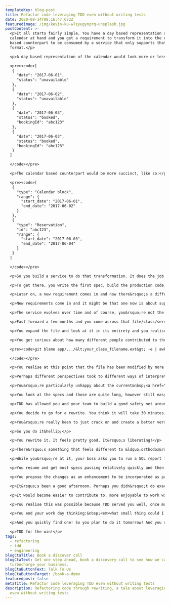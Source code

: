 ```yaml
---
templateKey: blog-post
title: Refactor code leveraging TDD even without writing tests
date: 2020-08-14T08:16:47.672Z
featuredimage: /img/kevin-ku-w7zyugynprq-unsplash.jpg
postContent: >-
  <p>It all starts fairly simple. You have a day based representation of a
  calendar at hand and you get a requirement to transform it into the event
  based counterpart to be consumed by a service that only supports that specific
  format.</p>

  <p>A day based representation of the calendar would look more or less like this, in JSON:</p>

  <pre><code>[
   {
     "date": "2017-06-01",
     "status": "unavailable"
   },
   {
     "date": "2017-06-02",
     "status": "unavailable"
   },
   {
     "date": "2017-06-03",
     "status": "booked",
     "bookingId": "abc123"
   },
   {
     "date": "2017-06-03",
     "status": "booked",
     "bookingId": "abc123"
   }
  ]

  </code></pre>

  <p>The calendar based counterpart would be more succinct, like so:</p>

  <pre><code>[
   {
     "type": "Calendar block",
     "range": {
       "start_date": "2017-06-01",
       "end_date": "2017-06-02"
     }
   },
   {
     "type": "Reservation",
     "id": "abc123",
     "range": {
       "start_date": "2017-06-03",
       "end_date": "2017-06-04"
     }
   }
  ]

  </code></pre>

  <p>So you build a service to do that transformation. It does the job in memory. It does it well and it performs reasonably for the use case you&rsquo;re looking to fulfil.</p>

  <p>To get there, you write the first spec, build the production code, make it pass. You then add the second spec, build the production code, make it pass. Perhaps no refactoring required thus far - all good. You continue to do this and eventually, after a spec passes, you&rsquo;re not completely happy with something, so you refactor a bit. Oops, the spec is not passing. You spot the error, fix it and it&rsquo;s back to green! All good&hellip; You do this enough times that eventually you&rsquo;re happy that your specs cover all the bases, your service is ready for a PR/MR. Happy days!</p>

  <p>Later on, a new requirement comes in and now there&rsquo;s a different type of event. Nothing to worry about, you utilise TDD to build it and the design of the service remains solid, you have a few more specs to cover for the additional behaviour. All good!</p>

  <p>New requirements come in and it might be that one now is about supporting a different perspective on how consecutive days can be merged depending on a specific rule for a particular type of event (a different status to the ones you had supported up to that point), one that relies on an internal note that gets inserted into calendar day objects with that particular status. Still, nothing to worry about! TDD still serves you well, the end result is good!</p>

  <p>The service evolves over time and of course, you&rsquo;re not the only only contributing to it. There are fellow TDD practitioners that do the same.</p>

  <p>Fast forward a few months and you come across that file/class/service again. You&rsquo;re a reviewer of a PR where that file has a tiny change. But you realise that something seems a bit different.</p>

  <p>You expand the file and look at it in its entirety and you realise that the requirements got a bit more complicated and the service now is doing substantially more than you anticipated it would do when you first created it.&nbsp;<em>Perhaps time to apply the&nbsp;<a href="https://refactoring.guru/extract-method" rel="nofollow">Extract method</a>?</em>&nbsp;is your first thought.</p>

  <p>You get curious about how many different people contributed to the file. So you might be tempted to look at how many different contributors the file has had over time. Assuming you don't have local changes, you could get a sense by checking the different emails associated with changes by running this in the command line (or something similar to it):</p>

  <pre><code>git blame app/.../&lt;your_class_filename.ext&gt; -e | awk '{print $2}' |  sort | uniq

  </code></pre>

  <p>You realise at this point that the file has been modified by more that just 1 or 2 different contributors. That&rsquo;s pretty normal in your team. The power of collaboration in action!</p>

  <p>Perhaps different perspectives took to different ways of interpreting the problem. That combined with not enough refactoring along the way perhaps led to the current state of the class - which in fairness still works as required but has now gotten arguably more complicated than it needed to be, quite a bit more difficult to reason about and change.</p>

  <p>You&rsquo;re particularly unhappy about the current&nbsp;<a href="https://en.wikipedia.org/wiki/Cyclomatic_complexity" rel="nofollow">cyclomatic complexity</a>&nbsp;of some private methods of the class. You don&rsquo;t even measure it or see&nbsp;<a href="https://github.com/rubocop-hq/rubocop">Rubocop</a>&nbsp;(if you&rsquo;re using Ruby) complaining about it, but you think you got a pretty good handle on estimating it and you&rsquo;re convinced you don&rsquo;t need to measure formally - perhaps you should?</p>

  <p>You look at the specs and those are quite long, however still easy to understand. The production however not so much... What should you do?</p>

  <p>TDD has allowed you and your team to build a good safety net around that class. Perhaps you rewrite it from scratch? Sounds radical? The class has around 100 lines. It&rsquo;s not that much&hellip;</p>

  <p>You decide to go for a rewrite. You think it will take 30 minutes, certainly no more than 1 hour to get it done. Perhaps it would be a good idea to pair but the thrill of rewriting a piece of code alone, quickly, without having to write a single spec in the process (or the foreseeable future) is too tempting?</p>

  <p>You&rsquo;re really keen to just crack on and create a better version of that class using more consistent naming, a simpler algorithm that&rsquo;d make you happier when you next need to look at that class - if it can be better performing even better, even though that&rsquo;s not your main concern right now.</p>

  <p>So you do it&hellip;</p>

  <p>You rewrite it. It feels pretty good. It&rsquo;s liberating!</p>

  <p>There&rsquo;s something that feels different to &ldquo;orthodox&rdquo; TDD. It is serving you well in this instance, but the flow is unusual. You didn&rsquo;t exactly write the tests first. You didn&rsquo;t even write many tests at all. Still, you&rsquo;re taking advantage of your TDD practise to do the rewrite with extreme confidence that you&rsquo;ll get the result you want efficiently.</p>

  <p>While you&rsquo;re at it, your boss asks you to run a SQL report for them. It takes 5 mins, but you end up responding to a few different messages using your team&rsquo;s messaging platform.</p>

  <p>You resume and get most specs passing relatively quickly and then the last 1/2 take a bit more, but you&rsquo;re pretty happy that you&rsquo;ve managed to find a way to get it done more or less as you imagined. You&rsquo;re happy with the result.</p>

  <p>You propose the changes as an enhancement to be incorporated as part of the PR that led you back to this class. Of course, before embarking on the journey you had discussed your concerns with the author of the PR and agreed the class could be improved.</p>

  <p>It&rsquo;s been a good afternoon. Perhaps you didn&rsquo;t do exactly all of what you had in mind, but you feel like you&rsquo;ve improved the codebase a bit. Just a bit, but an important bit. You feel like if you managed to do small improvements of this scale every day, the codebase would get substantially better after 3 months. Even more a year after. Not that it is currently in bad shape, but there's always room for improvement.</p>

  <p>It would become easier to contribute to, more enjoyable to work with. It would be more satisfying to work on it! In the long run, it might make a ton of difference and mean you and your team are substantially happier!</p>

  <p>You realise this was possible because TDD served you well, once more! You&rsquo;re reminded how cool TDD is! Even when you didn&rsquo;t&nbsp;<em>write tests (first) - most tests you needed had been written before</em>!</p>

  <p>You end your work day thinking:&nbsp;<em>what small thing could I change tomorrow that would make the codebase just a tiny bit better?</em></p>

  <p>And you quickly find one! So you plan to do it tomorrow! And you say to yourself and your colleagues: let&rsquo;s do it! And finally, after dinner, you write a slightly silly blog post about it to share with your workmates and friends!</p>

  <p>TDD for the win!</p>
tags:
  - refactoring
  - tdd
  - engineering
blogCtaTitle: Book a discover call
blogCtaText: Get one step ahead, book a discovery call to see how we can help
  turbocharge your business.
blogCtaButtonText: Talk To Us
blogCtaButtonTarget: /book-a-demo
featuredpost: false
metaTitle: Refactor code leveraging TDD even without writing tests
description: Refactoring code through rewriting, a tale about leveraging TDD
  even without writing tests
---
```

